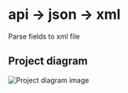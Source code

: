 # api -> json -> xml

Parse fields to xml file

## 


## Project diagram
![Project diagram image]()

